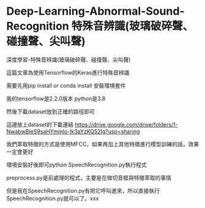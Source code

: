 # Deep-Learning-Abnormal-Sound-Recognition 特殊音辨識(玻璃破碎聲、碰撞聲、尖叫聲)

深度學習-特殊音辨識(玻璃破碎聲、碰撞聲、尖叫聲)

這篇文章為使用Tensorflow的Keras進行特殊音辨識

需要先用pip install or conda install 安裝環境套件

我的tensorflow是2.2.0版本 python是3.8

然後下載dataset放到正確的路徑即可

這邊放上dataset的下載連結 https://drive.google.com/drive/folders/1-NwabwBIeS9saHYmmlo-Ik3aYzKQ52Ig?usp=sharing

我們萃取特徵的方式是使用MFCC，如果再加上其他特徵進行模型訓練的話，效果一定會更好

環境安裝好後即可python SpeechRecognition.py執行程式

preprocess.py是前處理的程式，主要是在做切音框與特徵萃取的事情

但是我在SpeechRecognition.py有把它呼叫進來，所以直接執行SpeechRecognition.py就可以了。xxx
